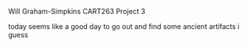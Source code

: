Will Graham-Simpkins
CART263
Project 3

today seems like a good day to go out and find some ancient artifacts i guess
